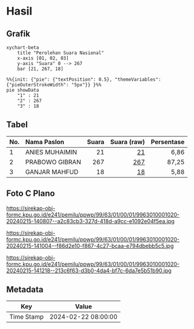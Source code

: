 # Hasil

## Grafik

```mermaid
xychart-beta
    title "Perolehan Suara Nasional"
    x-axis [01, 02, 03]
    y-axis "Suara" 0 --> 267
    bar [21, 267, 18]
```

```mermaid
%%{init: {"pie": {"textPosition": 0.5}, "themeVariables": {"pieOuterStrokeWidth": "5px"}} }%%
pie showData
    "1" : 21
    "2" : 267
    "3" : 18
```

## Tabel

| No. | Nama Paslon    | Suara | Suara (raw) | Persentase |
|:--- |:-------------- | -----:| -----------:| ----------:|
| 1   | ANIES MUHAIMIN | 21    | [21][p-1]   | 6,86       |
| 2   | PRABOWO GIBRAN | 267   | [267][p-2]  | 87,25      |
| 3   | GANJAR MAHFUD  | 18    | [18][p-3]   | 5,88       |


[p-1]: https://github.com/gigit-pemilu/pemilu-2024/blob/main/pilpres/hitung-suara/sub/99-luar-negeri/sub/63-kuching-malaysia/sub/01-kuching-malaysia/sub/0001-kuching-malaysia/sub/020-ksk-015/sub/paslon-1.txt
[p-2]: https://github.com/gigit-pemilu/pemilu-2024/blob/main/pilpres/hitung-suara/sub/99-luar-negeri/sub/63-kuching-malaysia/sub/01-kuching-malaysia/sub/0001-kuching-malaysia/sub/020-ksk-015/sub/paslon-2.txt
[p-3]: https://github.com/gigit-pemilu/pemilu-2024/blob/main/pilpres/hitung-suara/sub/99-luar-negeri/sub/63-kuching-malaysia/sub/01-kuching-malaysia/sub/0001-kuching-malaysia/sub/020-ksk-015/sub/paslon-3.txt

## Foto C Plano

https://sirekap-obj-formc.kpu.go.id/e241/pemilu/ppwp/99/63/01/00/01/9963010001020-20240215-140807--a2c83cb3-327d-418d-a9cc-e1092e04f5ea.jpg

https://sirekap-obj-formc.kpu.go.id/e241/pemilu/ppwp/99/63/01/00/01/9963010001020-20240215-141004--f86d2e10-f867-4c27-bcaa-e794dbebb5c5.jpg

https://sirekap-obj-formc.kpu.go.id/e241/pemilu/ppwp/99/63/01/00/01/9963010001020-20240215-141218--213c6f63-d3b0-4da4-bf7c-6da7e5b51b90.jpg


## Metadata

| Key        | Value               |
| ---------- | ------------------- |
| Time Stamp | 2024-02-22 08:00:00 |



